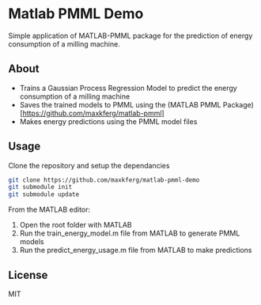 # Matlab PMML Demo
Simple application of MATLAB-PMML package for the prediction of energy consumption of a milling machine. 

## About
* Trains a Gaussian Process Regression Model to predict the energy consumption of a milling machine
* Saves the trained models to PMML using the (MATLAB PMML Package)[https://github.com/maxkferg/matlab-pmml]
* Makes energy predictions using the PMML model files

## Usage
Clone the repository and setup the dependancies
```sh
git clone https://github.com/maxkferg/matlab-pmml-demo
git submodule init
git submodule update
```

From the MATLAB editor:

1. Open the root folder with MATLAB
2. Run the train_energy_model.m file from MATLAB to generate PMML models
3. Run the predict_energy_usage.m file from MATLAB to make predictions

## License
MIT
